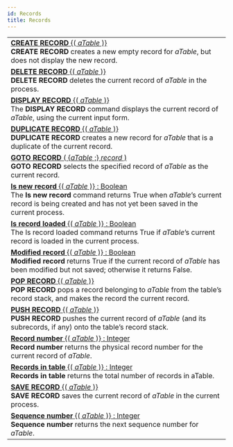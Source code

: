 ```yaml
---
id: Records
title: Records
---
```

||
|---|
|[**CREATE RECORD** {( *aTable* )}](../../commands-legacy/create-record)<br/>**CREATE RECORD** creates a new empty record for *aTable*, but does not display the new record.|
|[**DELETE RECORD** {( *aTable* )}](../../commands-legacy/delete-record)<br/>**DELETE RECORD** deletes the current record of *aTable* in the process.|
|[**DISPLAY RECORD** {( *aTable* )}](../../commands-legacy/display-record)<br/>The **DISPLAY RECORD** command displays the current record of *aTable*, using the current input form.|
|[**DUPLICATE RECORD** {( *aTable* )}](../../commands-legacy/duplicate-record)<br/>**DUPLICATE RECORD** creates a new record for *aTable* that is a duplicate of the current record.|
|[**GOTO RECORD** ( {*aTable* ;} *record* )](../../commands-legacy/goto-record)<br/>**GOTO RECORD** selects the specified record of *aTable* as the current record.|
|[**Is new record** {( *aTable* )} : Boolean](../../commands-legacy/is-new-record)<br/>The **Is new record** command returns True when *aTable*’s current record is being created and has not yet been saved in the current process.|
|[**Is record loaded** {( *aTable* )} : Boolean](../../commands-legacy/is-record-loaded)<br/>The Is record loaded command returns True if *aTable*’s current record is loaded in the current process.|
|[**Modified record** {( *aTable* )} : Boolean](../../commands-legacy/modified-record)<br/>**Modified record** returns True if the current record of *aTable* has been modified but not saved; otherwise it returns False.|
|[**POP RECORD** {( *aTable* )}](../../commands-legacy/pop-record)<br/>**POP RECORD** pops a record belonging to *aTable* from the table’s record stack, and makes the record the current record.|
|[**PUSH RECORD** {( *aTable* )}](../../commands-legacy/push-record)<br/>**PUSH RECORD** pushes the current record of *aTable* (and its subrecords, if any) onto the table’s record stack.|
|[**Record number** {( *aTable* )} : Integer](../../commands-legacy/record-number)<br/>**Record number** returns the physical record number for the current record of *aTable*.|
|[**Records in table** {( *aTable* )} : Integer](../../commands-legacy/records-in-table)<br/>**Records in table** returns the total number of records in aTable.|
|[**SAVE RECORD** {( *aTable* )}](../../commands-legacy/save-record)<br/>**SAVE RECORD** saves the current record of *aTable* in the current process.|
|[**Sequence number** {( *aTable* )} : Integer](../../commands-legacy/sequence-number)<br/>**Sequence number** returns the next sequence number for *aTable*.|
